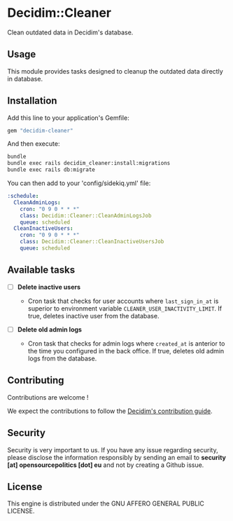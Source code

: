 # Decidim::Cleaner

Clean outdated data in Decidim's database.

## Usage

This module provides tasks designed to cleanup the outdated data directly in database.

## Installation

Add this line to your application's Gemfile:

```ruby
gem "decidim-cleaner"
```

And then execute:

```bash
bundle
bundle exec rails decidim_cleaner:install:migrations
bundle exec rails db:migrate
```

You can then add to your 'config/sidekiq.yml' file:

```yaml
:schedule:
  CleanAdminLogs:
    cron: "0 9 0 * * *"
    class: Decidim::Cleaner::CleanAdminLogsJob
    queue: scheduled
  CleanInactiveUsers:
    cron: "0 9 0 * * *"
    class: Decidim::Cleaner::CleanInactiveUsersJob
    queue: scheduled
```

## Available tasks

- [ ] **Delete inactive users**
  - Cron task that checks for user accounts where `last_sign_in_at` is superior to environment variable `CLEANER_USER_INACTIVITY_LIMIT`. If true, deletes inactive user from the database.

- [ ] **Delete old admin logs**
  - Cron task that checks for admin logs where `created_at` is anterior to the time you configured in the back office. If true, deletes old admin logs from the database.

## Contributing

Contributions are welcome !

We expect the contributions to follow the [Decidim's contribution guide](https://github.com/decidim/decidim/blob/develop/CONTRIBUTING.adoc).

## Security

Security is very important to us. If you have any issue regarding security, please disclose the information responsibly by sending an email to __security [at] opensourcepolitics [dot] eu__ and not by creating a Github issue.

## License

This engine is distributed under the GNU AFFERO GENERAL PUBLIC LICENSE.
